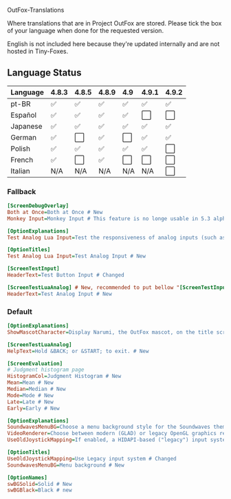 OutFox-Translations

Where translations that are in Project OutFox are stored. Please tick the box of your language when done for the requested version.

English is not included here because they're updated internally and are not hosted in Tiny-Foxes.
## Language Status

Language | 4.8.3 | 4.8.5 | 4.8.9 | 4.9 | 4.9.1 | 4.9.2 
:------------ | :------------- | :------------- | :------------- | :------------- | :------------- | :-------------
pt-BR | ✅ | ✅ | ✅ | ✅| ✅| ✅
Español | ✅ | ✅ | ✅ | ✅| ⬜️| ⬜️
Japanese | ✅ | ✅ | ✅ | ✅| ✅| ✅
German | ✅ | ⬜️ | ✅ | ⬜️| ✅| ✅
Polish | ✅ | ✅ | ✅ | ✅| ✅| ⬜️
French | ✅ | ⬜️ | ✅ | ⬜️| ⬜️| ⬜️
Italian | N/A | N/A | N/A | N/A | N/A | ⬜️


<!--- This is a comment that won't appear in the read me, here are the emojis that you can add to tell if your language is done or not. Done: ✅Not Done: ⬜️Non applicable: N/A--->

### Fallback

```Ini
[ScreenDebugOverlay]
Both at Once=Both at Once # New
Monkey Input=Monkey Input # This feature is no longe usable in 5.3 alpha 4.9.2 (?) but we should not remove for compatibility in case anything tries to get that key

[OptionExplanations]
Test Analog Lua Input=Test the responsiveness of analog inputs (such as analog sticks, triggers, and MIDI inputs). # New

[OptionTitles]
Test Analog Lua Input=Test Analog Input # New

[ScreenTestInput]
HeaderText=Test Button Input # Changed

[ScreenTestLuaAnalog] # New, recommended to put bellow "[ScreenTestInput]"
HeaderText=Test Analog Input # New
```

### Default

```Ini
[OptionExplanations]
ShowMascotCharacter=Display Narumi, the OutFox mascot, on the title screen. # Changed

[ScreenTestLuaAnalog]
HelpText=Hold &BACK; or &START; to exit. # New

[ScreenEvaluation]
# Judgment histogram page
HistogramCol=Judgment Histogram # New
Mean=Mean # New
Median=Median # New
Mode=Mode # New
Late=Late # New
Early=Early # New

[OptionExplanations]
SoundwavesMenuBG=Choose a menu background style for the Soundwaves theme. # New
VideoRenderer=Choose between modern (GLAD) or legacy OpenGL graphics rendering engines.\nRequires a restart in order to take effect. # Changed
UseOldJoystickMapping=If enabled, a HIDAPI-based ("legacy") input system modeled upon SM 5.0.x is used instead of XInput.\nRequires a restart in order to take effect. # Changed

[OptionTitles]
UseOldJoystickMapping=Use Legacy input system # Changed
SoundwavesMenuBG=Menu background # New

[OptionNames]
swBGSolid=Solid # New
swBGBlack=Black # new
```
